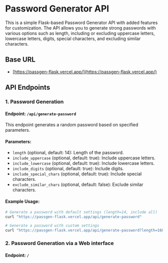 # Password Generator API

This is a simple Flask-based Password Generator API with added features for customization. The API allows you to generate strong passwords with various options such as length, including or excluding uppercase letters, lowercase letters, digits, special characters, and excluding similar characters.

## Base URL

- [https://passgen-flask.vercel.app/](https://passgen-flask.vercel.app/)

## API Endpoints

### 1. Password Generation

#### Endpoint: `/api/generate-password`

This endpoint generates a random password based on specified parameters.

#### Parameters:

- `length` (optional, default: 14): Length of the password.
- `include_uppercase` (optional, default: true): Include uppercase letters.
- `include_lowercase` (optional, default: true): Include lowercase letters.
- `include_digits` (optional, default: true): Include digits.
- `include_special_chars` (optional, default: true): Include special characters.
- `exclude_similar_chars` (optional, default: false): Exclude similar characters.

#### Example Usage:

```bash
# Generate a password with default settings (length=14, include all)
curl "https://passgen-flask.vercel.app/api/generate-password"

# Generate a password with custom settings
curl "https://passgen-flask.vercel.app/api/generate-password?length=16&include_uppercase=true&include_digits=true&exclude_similar_chars=true"
```

### 2. Password Generation via a Web interface

#### Endpoint: `/`

